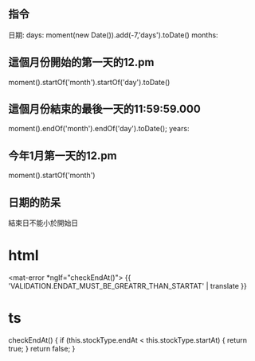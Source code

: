  ## 指令
 日期:
 days:
 moment(new Date()).add(-7,'days').toDate()
 months:
 ## 這個月份開始的第一天的12.pm
 moment().startOf('month').startOf('day').toDate()
 ## 這個月份結束的最後一天的11:59:59.000
 moment().endOf('month').endOf('day').toDate();
 years:
 ## 今年1月第一天的12.pm
 moment().startOf('month')

 ## 日期的防呆
 結束日不能小於開始日
 # html
 <mat-error *ngIf="checkEndAt()">
{{ 'VALIDATION.ENDAT_MUST_BE_GREATRR_THAN_STARTAT' | translate }}
</mat-error>

# ts
checkEndAt() {
        if (this.stockType.endAt < this.stockType.startAt) {
            return true;
        }
        return false;
    }

    
 